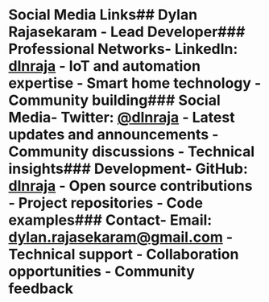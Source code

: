 # Social Media Links## Dylan Rajasekaram - Lead Developer### Professional Networks- **LinkedIn**: [dlnraja](https://www.linkedin.com/in/dlnraja/) - IoT and automation expertise - Smart home technology - Community building### Social Media- **Twitter**: [@dlnraja](https://twitter.com/dlnraja) - Latest updates and announcements - Community discussions - Technical insights### Development- **GitHub**: [dlnraja](https://github.com/dlnraja) - Open source contributions - Project repositories - Code examples### Contact- **Email**: dylan.rajasekaram@gmail.com - Technical support - Collaboration opportunities - Community feedback